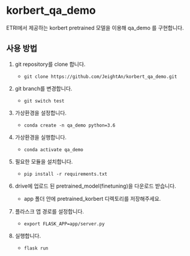 # korbert_qa_demo
ETRI에서 제공하는 korbert pretrained 모델을 이용해 qa_demo 를 구현합니다.

## 사용 방법
1. git repository를 clone 합니다.  
    - `git clone https://github.com/JeightAn/korbert_qa_demo.git`

2. git branch를 변경합니다.
    - `git switch test`
    
3. 가상환경을 설정합니다.
    - `conda create -n qa_demo python=3.6`

4. 가상환경을 실행합니다.
    - `conda activate qa_demo`

5. 필요한 모듈을 설치합니다.
    - `pip install -r requirements.txt`

6. drive에 업로드 된 pretrained_model(finetuning)을 다운로드 받습니다.
    - app 폴더 안에 pretrained_korbert 디렉토리를 저장해주세요.

7. 플라스크 앱 경로를 설정합니다.
    - `export FLASK_APP=app/server.py`

8. 실행합니다.
    - `flask run`
